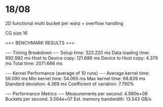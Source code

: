 # 18/08 

2D functional multi bucket per warp + overflow handling

CG size 16

=== BENCHMARK RESULTS ===

--- Timing Breakdown ---
Setup time:              323.220 ms
Data loading time:       992.992 ms
Host to Device copy:     121.686 ms
Device to Host copy:     4.379 ms
Total time:              2071.666 ms

--- Kernel Performance (average of 10 runs) ---
Average kernel time:     56.090 ms
Min kernel time:         54.065 ms
Max kernel time:         68.839 ms
Standard deviation:      4.369 ms
Coefficient of variation: 7.790%

--- Performance Metrics ---
Measurements per second: 4.990e+08
Buckets per second:      3.564e+07
Est. memory bandwidth:   13.543 GB/s